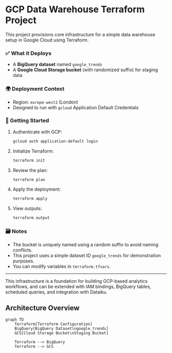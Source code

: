 # GCP Data Warehouse Terraform Project

This project provisions core infrastructure for a simple data warehouse setup in Google Cloud using Terraform.

### ✅ What it Deploys
- A **BigQuery dataset** named `google_trends`
- A **Google Cloud Storage bucket** (with randomized suffix) for staging data

### 🌍 Deployment Context
- Region: `europe-west2` (London)
- Designed to run with `gcloud` Application Default Credentials

### 🚀 Getting Started

1. Authenticate with GCP:
   ```bash
   gcloud auth application-default login
   ```

2. Initialize Terraform:
   ```bash
   terraform init
   ```

3. Review the plan:
   ```bash
   terraform plan
   ```

4. Apply the deployment:
   ```bash
   terraform apply
   ```

5. View outputs:
   ```bash
   terraform output
   ```

### 🗃️ Notes
- The bucket is uniquely named using a random suffix to avoid naming conflicts.
- This project uses a simple dataset ID `google_trends` for demonstration purposes.
- You can modify variables in `terraform.tfvars`.

---

This infrastructure is a foundation for building GCP-based analytics workflows, and can be extended with IAM bindings, BigQuery tables, scheduled queries, and integration with Dataiku.

## Architecture Overview

```mermaid
graph TD
    Terraform[Terraform Configuration]
    BigQuery[BigQuery Dataset\ngoogle_trends]
    GCS[Cloud Storage Bucket\nStaging Bucket]

    Terraform --> BigQuery
    Terraform --> GCS
```